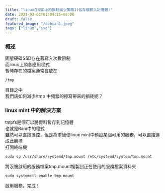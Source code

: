 ```yaml
---
title: "linux在SSD上的損耗減少策略1(佔存檔移入記憶體)"
date: 2021-03-01T01:04:15+08:00
draft: false
featured_image: "/debian1.jpeg"
tags: ["linux","ssd"]
---
```


### 概述

固態硬碟SSD存在著寫入次數限制  
而linux上頭各應用程式  
暫時存在的檔案通常會放在 
```
/tmp
```
目錄之中  
我們該如何減少/tmp 中頻繁的擦寫帶來的損耗呢？  

### linux mint 中的解決方案
tmpfs是個可以將資料暫存到記憶體  
也就是Ram中的程式  
雖然可以直接操控，但是為求簡便linux mint中預設某個可用的服務，可以直接達成此目標  
打開終端機  
```
sudo cp /usr/share/systemd/tmp.mount /etc/systemd/system/tmp.mount
```
將沒被啟用的服務檔案tmp.mount複製到正在使用的服務檔案資料夾  
```
sudo systemctl enable tmp.mount
```
啟用服務，完成！
